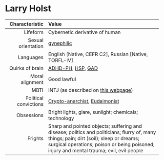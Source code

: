 # Larry Holst

| Characteristic | Value |
| --: | :-- |
| Lifeform | Cybernetic derivative of human |
| Sexual orientation | [gynephilic](https://en.wikipedia.org/wiki/Androphilia_and_gynephilia#Gynephilia) |
| Languages | English [Native, CEFR C2], Russian [Native, TORFL-IV] |
| Quirks of brain | [ADHD-PH](https://en.wikipedia.org/wiki/Attention_deficit_hyperactivity_disorder), [HSP](https://en.wikipedia.org/wiki/Sensory_processing_sensitivity), [GAD](https://en.wikipedia.org/wiki/Generalized_anxiety_disorder) |
| Moral alignment | Good lawful |
| MBTI | INTJ (as described on [this webpage](https://mbti.ai/INTJ)) |
| Political convictions | [Crypto-anarchist](https://en.wikipedia.org/wiki/Crypto-anarchism), [Eudaimonist](https://en.wikipedia.org/wiki/Eudaimonia) |
| Obsessions | Bright lights, glare, sunlight; chemicals; technology |
| Frights | Sharp and pointed objects; suffering and disease; politics and politicians; flurry of, many things; pain; dirt (soil); sleep or dreams; surgical operations; poison or being poisoned; injury and mental trauma; evil, evil people |
